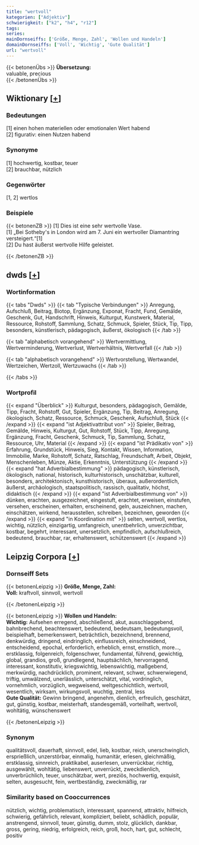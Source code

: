 ```yaml
---
title: "wertvoll"
kategorien: ["Adjektiv"]
schwierigkeit: ["k2", "h4", "r12"]
tags:
series:
mainDornseiffs: ['Größe, Menge, Zahl', 'Wollen und Handeln']
domainDornseiffs: ['Voll', 'Wichtig', 'Gute Qualität']
url: "wertvoll"
---
```


{{< betonenÜbs >}}
**Übersetzung:**  
valuable, precious  
{{< /betonenÜbs >}}

## Wiktionary [[+](https://de.wiktionary.org/wiki/wertvoll)]

### Bedeutungen
[1] einen hohen materiellen oder emotionalen Wert habend  
[2] figurativ: einen Nutzen habend  

### Synonyme
[1] hochwertig, kostbar, teuer  
[2] brauchbar, nützlich  

### Gegenwörter
[1, 2] wertlos  

### Beispiele
{{< betonenZB >}}
[1] Dies ist eine sehr wertvolle Vase.  
[1] „Bei Sotheby's in London wird am 7. Juni ein wertvoller Diamantring versteigert.“[1]  
[2] Du hast äußerst wertvolle Hilfe geleistet.  

{{< /betonenZB >}}


## dwds [[+](https://www.dwds.de/wb/wertvoll)]

### Wortinformation
{{< tabs "Dwds" >}}
{{< tab "Typische Verbindungen" >}}
Anregung, Aufschluß, Beitrag, Biotop, Ergänzung, Exponat, Fracht, Fund, Gemälde, Geschenk, Gut, Handschrift, Hinweis, Kulturgut, Kunstwerk, Material, Ressource, Rohstoff, Sammlung, Schatz, Schmuck, Spieler, Stück, Tip, Tipp, besonders, künstlerisch, pädagogisch, äußerst, ökologisch
{{< /tab >}}

{{< tab "alphabetisch vorangehend" >}}
Wertvermittlung, Wertverminderung, Wertverlust, Wertverhältnis, Wertverfall
{{< /tab >}}

{{< tab "alphabetisch vorangehend" >}}
Wertvorstellung, Wertwandel, Wertzeichen, Wertzoll, Wertzuwachs
{{< /tab >}}

{{< /tabs >}}

### Wortprofil
{{< expand "Überblick" >}} Kulturgut, besonders, pädagogisch, Gemälde, Tipp, Fracht, Rohstoff, Gut, Spieler, Ergänzung, Tip, Beitrag, Anregung, ökologisch, Schatz, Ressource, Schmuck, Geschenk, Aufschluß, Stück {{< /expand >}}
{{< expand "ist Adjektivattribut von" >}} Spieler, Beitrag, Gemälde, Hinweis, Kulturgut, Gut, Rohstoff, Stück, Tipp, Anregung, Ergänzung, Fracht, Geschenk, Schmuck, Tip, Sammlung, Schatz, Ressource, Uhr, Material {{< /expand >}}
{{< expand "ist Prädikativ von" >}} Erfahrung, Grundstück, Hinweis, Sieg, Kontakt, Wissen, Information, Immobilie, Marke, Rohstoff, Schatz, Ratschlag, Freundschaft, Arbeit, Objekt, Menschenleben, Münze, Aktie, Erkenntnis, Unterstützung {{< /expand >}}
{{< expand "hat Adverbialbestimmung" >}} pädagogisch, künstlerisch, ökologisch, national, historisch, kulturhistorisch, unschätzbar, kulturell, besonders, architektonisch, kunsthistorisch, überaus, außerordentlich, äußerst, archäologisch, staatspolitisch, rassisch, qualitativ, höchst, didaktisch {{< /expand >}}
{{< expand "ist Adverbialbestimmung von" >}} dünken, erachten, ausgezeichnet, eingestuft, erachtet, erweisen, einstufen, versehen, erscheinen, erhalten, erscheinend, geln, auszeichnen, machen, einschätzen, wirkend, herausstellen, schreiben, bezeichnen, geworden {{< /expand >}}
{{< expand "in Koordination mit" >}} selten, wertvoll, wertlos, wichtig, nützlich, einzigartig, umfangreich, unentbehrlich, unverzichtbar, kostbar, begehrt, interessant, unersetzlich, empfindlich, aufschlußreich, bedeutend, brauchbar, rar, erhaltenswert, schützenswert {{< /expand >}}

## Leipzig Corpora [[+](https://corpora.uni-leipzig.de/en/res?word=wertvoll&corpusId=deu_newscrawl-public_2018)]

### Dornseiff Sets
{{< betonenLeipzig >}}
**Größe, Menge, Zahl:**  
**Voll:** kraftvoll, sinnvoll, wertvoll  

{{< /betonenLeipzig >}}


{{< betonenLeipzig >}}
**Wollen und Handeln:**  
**Wichtig:** Aufsehen erregend, abschließend, akut, ausschlaggebend, bahnbrechend, beachtenswert, bedeutend, bedeutsam, bedeutungsvoll, beispielhaft, bemerkenswert, beträchtlich, bezeichnend, brennend, denkwürdig, dringend, eindringlich, einflussreich, einschneidend, entscheidend, epochal, erforderlich, erheblich, ernst, ernstlich, more..., erstklassig, folgenreich, folgenschwer, fundamental, führend, gewichtig, global, grandios, groß, grundlegend, hauptsächlich, hervorragend, interessant, konstitutiv, kriegswichtig, lebenswichtig, maßgebend, merkwürdig, nachdrücklich, prominent, relevant, schwer, schwerwiegend, triftig, umwälzend, unerlässlich, unterschätzt, vital, vordringlich, vornehmlich, vorzüglich, wegweisend, weltgeschichtlich, wertvoll, wesentlich, wirksam, wirkungsvoll, wuchtig, zentral, less  
**Gute Qualität:** Gewinn bringend, angenehm, dienlich, erfreulich, geschätzt, gut, günstig, kostbar, meisterhaft, standesgemäß, vorteilhaft, wertvoll, wohltätig, wünschenswert  

{{< /betonenLeipzig >}}

### Synonym
qualitätsvoll, dauerhaft, sinnvoll, edel, lieb, kostbar, reich, unerschwinglich, ersprießlich, unzerstörbar, einmalig, humanitär, erlesen, gleichmäßig, erstklassig, sinnreich, praktikabel, auserlesen, unverrückbar, richtig, ausgewählt, wohltätig, liebenswert, unverrückt, zweckdienlich, unverbrüchlich, teuer, unschätzbar, wert, preziös, hochwertig, exquisit, selten, ausgesucht, fein, wertbeständig, zweckmäßig, rar


### Similarity based on Cooccurrences
nützlich, wichtig, problematisch, interessant, spannend, attraktiv, hilfreich, schwierig, gefährlich, relevant, kompliziert, beliebt, schädlich, populär, anstrengend, sinnvoll, teuer, günstig, dumm, stolz, glücklich, dankbar, gross, gering, niedrig, erfolgreich, reich, groß, hoch, hart, gut, schlecht, positiv

